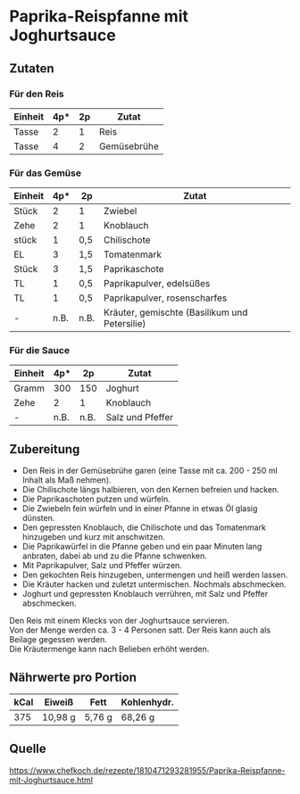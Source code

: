 # Paprika-Reispfanne mit Joghurtsauce

## Zutaten 

### Für den Reis
| Einheit | 4p* | 2p  | Zutat       |
| ------- | --- | --- | ----------- |
| Tasse   | 2   | 1   | Reis        |
| Tasse   | 4   | 2   | Gemüsebrühe |

### Für das Gemüse
| Einheit | 4p*   | 2p    | Zutat                                         |
| ------- | ----- | ----- | --------------------------------------------- |
| Stück   | 2     | 1     | Zwiebel                                       |
| Zehe    | 2     | 1     | Knoblauch                                     |
| stück   | 1     | 0,5   | Chilischote                                   |
| EL      | 3     | 1,5   | Tomatenmark                                   |
| Stück   | 3     | 1,5   | Paprikaschote                                 |
| TL      | 1     | 0,5   | Paprikapulver, edelsüßes                      |
| TL      | 1     | 0,5   | Paprikapulver, rosenscharfes                  |
| -       | n.B.  | n.B.  | Kräuter, gemischte (Basilikum und Petersilie) |

### Für die Sauce
| Einheit | 4p*   | 2p    | Zutat             |
| ------- | ----- | ----- | ----------------- |
| Gramm   | 300   | 150   |	Joghurt           |
| Zehe    | 2     | 1     | Knoblauch         |
| -       | n.B.  | n.B.  | Salz und Pfeffer  |

## Zubereitung

+ Den Reis in der Gemüsebrühe garen (eine Tasse mit ca. 200 - 250 ml Inhalt als Maß nehmen).
+ Die Chilischote längs halbieren, von den Kernen befreien und hacken.
+ Die Paprikaschoten putzen und würfeln.
+ Die Zwiebeln fein würfeln und in einer Pfanne in etwas Öl glasig dünsten.
+ Den gepressten Knoblauch, die Chilischote und das Tomatenmark hinzugeben und kurz mit anschwitzen.
+ Die Paprikawürfel in die Pfanne geben und ein paar Minuten lang anbraten, dabei ab und zu die Pfanne schwenken.
+ Mit Paprikapulver, Salz und Pfeffer würzen.
+ Den gekochten Reis hinzugeben, untermengen und heiß werden lassen.
+ Die Kräuter hacken und zuletzt untermischen. Nochmals abschmecken.
+ Joghurt und gepressten Knoblauch verrühren, mit Salz und Pfeffer abschmecken.

Den Reis mit einem Klecks von der Joghurtsauce servieren.  
Von der Menge werden ca. 3 - 4 Personen satt. Der Reis kann auch als Beilage gegessen werden.  
Die Kräutermenge kann nach Belieben erhöht werden.

## Nährwerte pro Portion
| kCal | Eiweiß  | Fett   | Kohlenhydr. | 
| ---- | ------- | ------ | ----------- |
| 375  | 10,98 g | 5,76 g | 68,26 g     |


## Quelle
https://www.chefkoch.de/rezepte/1810471293281955/Paprika-Reispfanne-mit-Joghurtsauce.html
